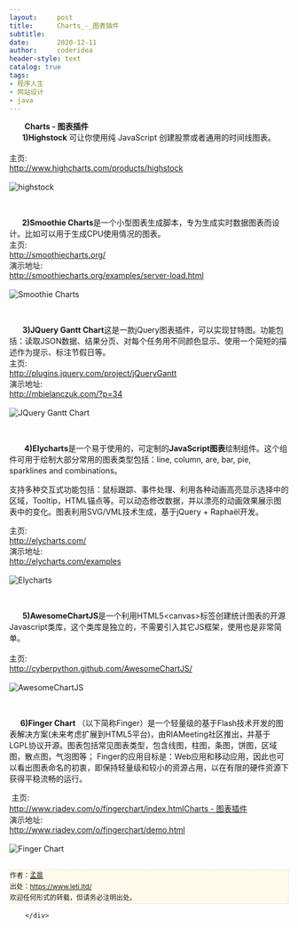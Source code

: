 ```yaml
---
layout:     post
title:      Charts_-_图表插件
subtitle:   
date:       2020-12-11
author:     coderidea
header-style: text
catalog: true
tags:
- 程序人生
- 网站设计
- java
--- 
```

<div class="postBody">
			<div id="cnblogs_post_body" class="blogpost-body"><div class="Name">       <strong>Charts - 图表插件</strong></div>
<div class="Name"><strong>       1)Highstock</strong> 可让你使用纯 JavaScript 创建股票或者通用的时间线图表。</div>
<div class="Name">
<div class="tool gray"> </div>
</div>
<div>
<div class="P">
<div class="K">主页:</div>
</div>
<div class="P">
<div class="V"><a href="http://www.highcharts.com/products/highstock">http://www.highcharts.com/products/highstock</a></div>
</div>
<div class="P">
<div class="K"> </div>
</div>
</div>
<div class="Img"><img src="http://www.open-lib.com/attachment/2011-10/19-22-55-45h.jpg" alt="highstock" /></div>
<div class="Content">
<p> </p>
<div class="Name">     <strong> 2)Smoothie Charts</strong>是一个小型图表生成脚本，专为生成实时数据图表而设计。比如可以用于生成CPU使用情况的图表。
<div class="tool gray">主页:</div>
</div>
<div>
<div class="P">
<div class="V"><a href="http://smoothiecharts.org/">http://smoothiecharts.org/</a></div>
</div>
<div class="P">
<div class="K">演示地址:</div>
<div class="V"><a href="http://smoothiecharts.org/examples/server-load.html">http://smoothiecharts.org/examples/server-load.html</a></div>
</div>
<div class="P">
<div class="K"> </div>
</div>
</div>
<div class="Img"><img src="http://www.open-lib.com/attachment/2011-10/19-22-6-28g.jpg" alt="Smoothie Charts" /></div>
<div class="Content">
<p> </p>
<div class="Name">      <strong>3)JQuery Gantt Chart</strong>这是一款jQuery图表插件，可以实现甘特图。功能包括：读取JSON数据、结果分页、对每个任务用不同颜色显示、使用一个简短的描述作为提示、标注节假日等。
<div class="tool gray">主页:</div>
</div>
<div>
<div class="P">
<div class="V"><a href="http://plugins.jquery.com/project/jQueryGantt">http://plugins.jquery.com/project/jQueryGantt</a></div>
</div>
<div class="P">
<div class="K">演示地址:</div>
<div class="V"><a href="http://mbielanczuk.com/?p=34">http://mbielanczuk.com/?p=34</a></div>
</div>
<div class="P">
<div class="K"> </div>
</div>
</div>
<div class="Img"><img src="http://www.open-lib.com/attachment/2011-09/16-11-37-4d.jpg" alt="JQuery Gantt Chart" /></div>
<div class="Content">
<p> </p>
<div class="Name">      <strong> 4)Elycharts</strong>是一个易于使用的，可定制的<strong>JavaScript图表</strong>绘制组件。这个组件可用于绘制大部分常用的图表类型包括：line, column, are, bar, pie, sparklines and combinations。
<p>支持多种交互式功能包括：鼠标跟踪、事件处理、利用各种动画高亮显示选择中的区域，Tooltip，HTML锚点等。可以动态修改数据，并以漂亮的动画效果展示图表中的变化。图表利用SVG/VML技术生成，基于jQuery + <span>Raphaël</span>开发。</p>
</div>
<div>
<div class="P">
<div class="K">主页:</div>
</div>
<div class="P">
<div class="V"><a href="http://elycharts.com/">http://elycharts.com/</a></div>
</div>
<div class="P">
<div class="K">演示地址:</div>
<div class="V"><a href="http://elycharts.com/examples">http://elycharts.com/examples</a></div>
</div>
<div class="P">
<div class="K"> </div>
</div>
</div>
<div class="Img"><img src="http://www.open-lib.com/attachment/2011-08/05-10-5-24a.jpg" alt="Elycharts" /></div>
<div class="Content">
<p> </p>
<div class="Name">      <strong>5)AwesomeChartJS</strong>是一个利用HTML5&lt;canvas&gt;标签创建统计图表的开源Javascript类库，这个类库是独立的，不需要引入其它JS框架，使用也是非常简单。
<div class="tool gray"> </div>
</div>
<div>
<div class="P">
<div class="K">主页:</div>
</div>
<div class="P">
<div class="V"><a href="http://cyberpython.github.com/AwesomeChartJS/">http://cyberpython.github.com/AwesomeChartJS/</a></div>
</div>
<div class="P">
<div class="K"> </div>
</div>
</div>
<div class="Img"><img src="http://www.open-lib.com/attachment/2011-03/08-15-43-42d.jpg" alt="AwesomeChartJS" /></div>
<div class="Content">
<p> </p>
<p>     <strong>6)Finger Chart</strong> （以下简称Finger）是一个轻量级的基于Flash技术开发的图表解决方案(未来考虑扩展到HTML5平台)，由RIAMeeting社区推出，并基于LGPL协议开源。图表包括常见图表类型，包含线图，柱图，条图，饼图，区域图，散点图，气泡图等； Finger的应用目标是：Web应用和移动应用，因此也可以看出图表命名的初衷，即保持轻量级和较小的资源占用，以在有限的硬件资源下获得平稳流畅的运行。</p>
<div class="Name">
<div class="tool gray"> 主页:</div>
</div>
<div>
<div class="P">
<div class="V"><a href="http://www.riadev.com/o/fingerchart/index.html">http://www.riadev.com/o/fingerchart/index.html</a><a href="http://www.open-lib.com/Type/164-1.jsp">Charts - 图表插件</a></div>
</div>
<div class="P">
<div class="K">演示地址:</div>
<div class="V"><a href="http://www.riadev.com/o/fingerchart/demo.html">http://www.riadev.com/o/fingerchart/demo.html</a></div>
</div>
<div class="P">
<div class="K"> </div>
</div>
</div>
<div class="Img"><img src="http://www.open-lib.com/attachment/2010-12/02-16-47-22a.jpg" alt="Finger Chart" /></div>
</div>


<div id="ckepop"> </div>
<div>
<p id="PSignature" style="line-height:20px;background:#FFFAEA no-repeat 2% 50%;font-size:12px;border:#e0e0e0 1px dashed;">作者：<a href="https://www.leti.ltd/">孟晨</a> <br /> 出处：<a href="https://www.leti.ltd/">https://www.leti.ltd/</a> <br />欢迎任何形式的转载，但请务必注明出处。</p>
</div>
</div>
</div>
</div>
</div></div><div id="MySignature"></div>
<div class="clear"></div>
<div id="blog_post_info_block">
<div id="BlogPostCategory"></div>
<div id="EntryTag"></div>
<div id="blog_post_info">
</div>
<div class="clear"></div>
<div id="post_next_prev"></div>
</div>


		</div>
